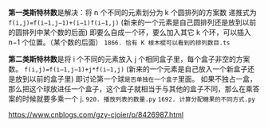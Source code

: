 **第一类斯特林数**是解决：将 n 个不同的元素划分为 k 个圆排列的方案数
递推式为 `f(i,j)=f(i−1,j−1)+(i−1)f(i−1,j)`
(新来的一个元素是自己圆排列还是放到以前的圆排列中某个数的后面)
即要么自成一个环，要么加入其它 k 个环，可以插入 n−1 个位置。（某个数的后面）
`1866. 恰有 K 根木棍可以看到的排列数目.ts`

**第二类斯特林数**是将 i 个不同的元素放入 j 个相同盒子里，每个盒子非空的方案数。
`f(i,j)=f(i−1,j−1)+j*f(i−1,j)`
(新来的一个元素是自己放入一个新盒子还是放到以前的盒子里)
即讨论第一个球`是否单独在一个盒子`里面。
如果不独占一盒，那么把这个球放进任一个盒子，这个盒子就相当于与其他的盒子不同，那么在乘答案的时候就要多乘一个 j.
`920. 播放列表的数量.py`
`1692. 计算分配糖果的不同方式.py`

https://www.cnblogs.com/gzy-cjoier/p/8426987.html
